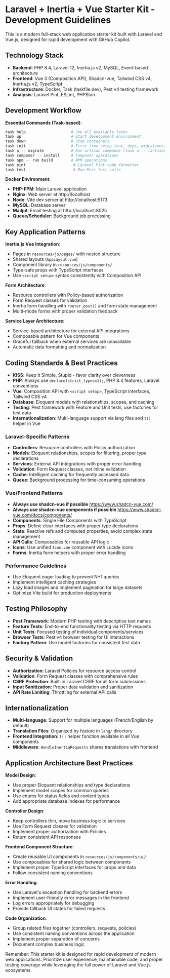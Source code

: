 # Laravel + Inertia + Vue Starter Kit - Development Guidelines

This is a modern full-stack web application starter kit built with Laravel and Vue.js, designed for rapid development with GitHub Copilot.

## Technology Stack

- **Backend**: PHP 8.4, Laravel 12, Inertia.js v2, MySQL, Event-based architecture
- **Frontend**: Vue 3 (Composition API), Shadcn-vue, Tailwind CSS v4, Inertia.js v2, TypeScript
- **Infrastructure**: Docker, Task (taskfile.dev), Pest v4 testing framework
- **Analysis**: Laravel Pint, ESLint, PHPStan

## Development Workflow

**Essential Commands (Task-based)**:
```bash
task help                    # See all available tasks
task up                      # Start development environment
task down                    # Stop containers
task init                    # First-time setup (env, deps, migrations)
task a -- migrate            # Run artisan commands (task a -- [artisan command])
task composer -- install     # Composer operations
task npm -- run build        # NPM operations
task pint                     # Laravel Pint code formatter
task test                     # Run Pest test suite
```

**Docker Environment**:
- **PHP-FPM**: Main Laravel application
- **Nginx**: Web server at http://localhost
- **Node**: Vite dev server at http://localhost:5173
- **MySQL**: Database server
- **Mailpit**: Email testing at http://localhost:8025
- **Queue/Scheduler**: Background job processing

## Key Application Patterns

**Inertia.js Vue Integration**:
- Pages in `resources/js/pages/` with nested structure
- Shared layouts (`AppLayout.vue`)
- Component library in `resources/js/components/`
- Type-safe props with TypeScript interfaces
- Use `<script setup>` syntax consistently with Composition API

**Form Architecture**:
- Resource controllers with Policy-based authorization
- Form Request classes for validation
- Inertia form handling with `router.post()` and form state management
- Multi-mode forms with proper validation feedback

**Service Layer Architecture**:
- Service-based architecture for external API integrations
- Composable pattern for Vue components
- Graceful fallback when external services are unavailable
- Automatic data formatting and normalization

## Coding Standards & Best Practices

- **KISS**: Keep It Simple, Stupid - favor clarity over cleverness
- **PHP**: Always use `declare(strict_types=1);`, PHP 8.4 features, Laravel conventions
- **Vue**: Composition API with `<script setup>`, TypeScript interfaces, Tailwind CSS v4
- **Database**: Eloquent models with relationships, scopes, and caching
- **Testing**: Pest framework with Feature and Unit tests, use factories for test data
- **Internationalization**: Multi-language support via lang files and `t()` helper in Vue

### Laravel-Specific Patterns

- **Controllers**: Resource controllers with Policy authorization
- **Models**: Eloquent relationships, scopes for filtering, proper type declarations
- **Services**: External API integrations with proper error handling
- **Validation**: Form Request classes, not inline validation
- **Cache**: Intelligent caching for frequently accessed data
- **Queue**: Background processing for time-consuming operations

### Vue/Frontend Patterns
- **Always use shadcn-vue if possible** https://www.shadcn-vue.com/
- **Always use shadcn-vue components if possible** https://www.shadcn-vue.com/docs/components/
- **Components**: Single File Components with TypeScript
- **Props**: Define clear interfaces with proper type declarations
- **State**: Reactive refs and computed properties, avoid complex state management
- **API Calls**: Composables for reusable API logic
- **Icons**: Use unified `Icon.vue` component with Lucide icons
- **Forms**: Inertia form helpers with proper error handling

### Performance Guidelines

- Use Eloquent eager loading to prevent N+1 queries
- Implement intelligent caching strategies
- Lazy load images and implement pagination for large datasets
- Optimize Vite build for production deployments

## Testing Philosophy

- **Pest Framework**: Modern PHP testing with descriptive test names
- **Feature Tests**: End-to-end functionality testing via HTTP requests
- **Unit Tests**: Focused testing of individual components/services
- **Browser Tests**: Pest v4 browser testing for UI interactions
- **Factory Pattern**: Use model factories for consistent test data

## Security & Validation

- **Authorization**: Laravel Policies for resource access control
- **Validation**: Form Request classes with comprehensive rules
- **CSRF Protection**: Built-in Laravel CSRF for all form submissions
- **Input Sanitization**: Proper data validation and sanitization
- **API Rate Limiting**: Throttling for external API calls

## Internationalization

- **Multi-language**: Support for multiple languages (French/English by default)
- **Translation Files**: Organized by feature in `lang/` directory
- **Frontend Integration**: `t()` helper function available in all Vue components
- **Middleware**: `HandleInertiaRequests` shares translations with frontend

## Application Architecture Best Practices

**Model Design**:
- Use proper Eloquent relationships and type declarations
- Implement model scopes for common queries
- Use enums for status fields and content types
- Add appropriate database indexes for performance

**Controller Design**:
- Keep controllers thin, move business logic to services
- Use Form Request classes for validation
- Implement proper authorization with Policies
- Return consistent API responses

**Frontend Component Structure**:
- Create reusable UI components in `resources/js/components/ui/`
- Use composables for shared logic between components
- Implement proper TypeScript interfaces for props and data
- Follow consistent naming conventions

**Error Handling**:
- Use Laravel's exception handling for backend errors
- Implement user-friendly error messages in the frontend
- Log errors appropriately for debugging
- Provide fallback UI states for failed requests

**Code Organization**:
- Group related files together (controllers, requests, policies)
- Use consistent naming conventions across the application
- Implement proper separation of concerns
- Document complex business logic

Remember: This starter kit is designed for rapid development of modern web applications. Prioritize user experience, maintainable code, and proper testing coverage while leveraging the full power of Laravel and Vue.js ecosystems.
